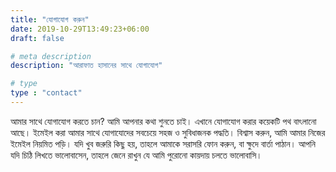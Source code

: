 ```yaml
---
title: "যোগাযোগ করুন"
date: 2019-10-29T13:49:23+06:00
draft: false

# meta description
description: "আরাফাত হাসানের সাথে যোগাযোগ"

# type
type : "contact"
---
```


আমার সাথে যোগাযোগ করতে চান? আমি আপনার কথা শুনতে চাই। এখানে যোগাযোগ করার কয়েকটি পথ বাৎলানো আছে। ইমেইল করা আমার সাথে যোগাযোদের সবচেয়ে সহজ ও সুবিধাজনক পদ্ধতি। বিশ্বাস করুন, আমি আমার নিজের ইমেইল নিয়মিত পড়ি। যদি খুব জরুরি কিছু হয়, তাহলে আমাকে সরাসরি ফোন করুন, বা ক্ষুদে বার্তা পাঠান। আপনি যদি চিঠি লিখতে ভালোবাসেন, তাহলে জেনে রাখুন যে আমি পুরোনো কায়দায় চলতে ভালোবাসি।
